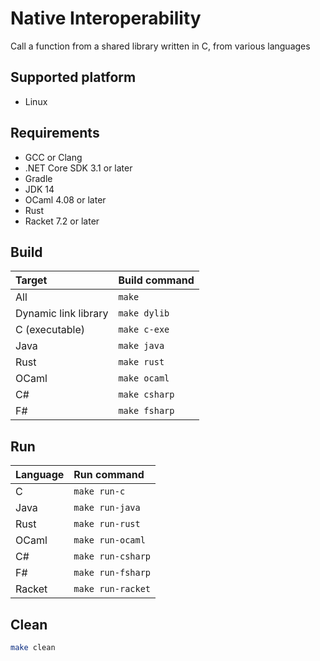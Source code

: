# Native Interoperability

Call a function from a shared library written in C, from various languages

## Supported platform

- Linux

## Requirements

- GCC or Clang
- .NET Core SDK 3.1 or later
- Gradle
- JDK 14
- OCaml 4.08 or later
- Rust
- Racket 7.2 or later

## Build

| Target | Build command |
| :--- | :--- |
| All | `make` |
| Dynamic link library | `make dylib` |
| C (executable) | `make c-exe` |
| Java | `make java` |
| Rust | `make rust` |
| OCaml | `make ocaml` |
| C# | `make csharp` |
| F# | `make fsharp` |

## Run

| Language | Run command |
| :--- | :--- |
| C | `make run-c` |
| Java | `make run-java` |
| Rust | `make run-rust` |
| OCaml | `make run-ocaml` |
| C# | `make run-csharp` |
| F# | `make run-fsharp` |
| Racket | `make run-racket` |

## Clean

```bash
make clean
```
